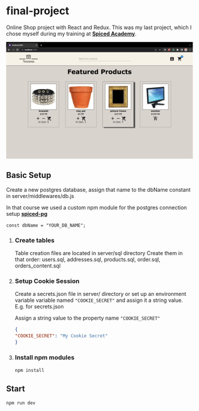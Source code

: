 # final-project

Online Shop project with React and Redux. This was my last project, which I chose myself during my training at **[Spiced Academy](https://www.spiced-academy.com/)**.

![Project picture](https://raw.githubusercontent.com/sTa42/final-project/master/project_pictures/example_pic.png)

## Basic Setup

Create a new postgres database, assign that name to the dbName constant in server/middlewares/db.js

In that course we used a custom npm module for the postgres connection setup **[spiced-pg](https://www.npmjs.com/package/spiced-pg)**

```JS
const dbName = "YOUR_DB_NAME";
```

1. ### Create tables

    Table creation files are located in server/sql directory
    Create them in that order:
    users.sql, addresses.sql, products.sql, order.sql, orders_content.sql

2. ### Setup Cookie Session

    Create a secrets.json file in server/ directory or set up an environment variable variable named `"COOKIE_SECRET"` and assign it a string value.  
    E.g. for secrets.json
    
    Assign a string value to the property name `"COOKIE_SECRET"`

    ```JSON
    {
    "COOKIE_SECRET": "My Cookie Secret"
    }
    ```

3. ### Install npm modules

    ```console
    npm install
    ```

## Start

```console
npm run dev
```
